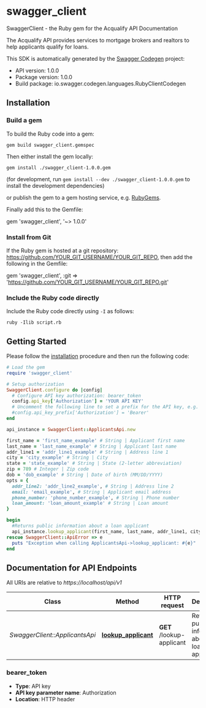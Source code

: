 # swagger_client

SwaggerClient - the Ruby gem for the Acqualify API Documentation

The Acqualify API provides services to mortgage brokers and realtors to help applicants qualify for loans.

This SDK is automatically generated by the [Swagger Codegen](https://github.com/swagger-api/swagger-codegen) project:

- API version: 1.0.0
- Package version: 1.0.0
- Build package: io.swagger.codegen.languages.RubyClientCodegen

## Installation

### Build a gem

To build the Ruby code into a gem:

```shell
gem build swagger_client.gemspec
```

Then either install the gem locally:

```shell
gem install ./swagger_client-1.0.0.gem
```
(for development, run `gem install --dev ./swagger_client-1.0.0.gem` to install the development dependencies)

or publish the gem to a gem hosting service, e.g. [RubyGems](https://rubygems.org/).

Finally add this to the Gemfile:

gem 'swagger_client', '~> 1.0.0'

### Install from Git

If the Ruby gem is hosted at a git repository: https://github.com/YOUR_GIT_USERNAME/YOUR_GIT_REPO, then add the following in the Gemfile:

gem 'swagger_client', :git => 'https://github.com/YOUR_GIT_USERNAME/YOUR_GIT_REPO.git'

### Include the Ruby code directly

Include the Ruby code directly using `-I` as follows:

```shell
ruby -Ilib script.rb
```

## Getting Started

Please follow the [installation](#installation) procedure and then run the following code:
```ruby
# Load the gem
require 'swagger_client'

# Setup authorization
SwaggerClient.configure do |config|
  # Configure API key authorization: bearer_token
  config.api_key['Authorization'] = 'YOUR API KEY'
  # Uncomment the following line to set a prefix for the API key, e.g. 'Bearer' (defaults to nil)
  #config.api_key_prefix['Authorization'] = 'Bearer'
end

api_instance = SwaggerClient::ApplicantsApi.new

first_name = 'first_name_example' # String | Applicant first name
last_name = 'last_name_example' # String | Applicant last name
addr_line1 = 'addr_line1_example' # String | Address line 1
city = 'city_example' # String | City
state = 'state_example' # String | State (2-letter abbreviation)
zip = 789 # Integer | Zip code
dob = 'dob_example' # String | Date of birth (MM/DD/YYYY)
opts = { 
  addr_line2: 'addr_line2_example', # String | Address line 2
  email: 'email_example', # String | Applicant email address
  phone_number: 'phone_number_example', # String | Phone number
  loan_amount: 'loan_amount_example' # String | Loan amount
}

begin
  #Returns public information about a loan applicant
  api_instance.lookup_applicant(first_name, last_name, addr_line1, city, state, zip, dob, opts)
rescue SwaggerClient::ApiError => e
  puts "Exception when calling ApplicantsApi->lookup_applicant: #{e}"
end

```

## Documentation for API Endpoints

All URIs are relative to *https://localhost/api/v1*

Class | Method | HTTP request | Description
------------ | ------------- | ------------- | -------------
*SwaggerClient::ApplicantsApi* | [**lookup_applicant**](docs/ApplicantsApi.md#lookup_applicant) | **GET** /lookup-applicant | Returns public information about a loan applicant


### bearer_token

- **Type**: API key
- **API key parameter name**: Authorization
- **Location**: HTTP header

